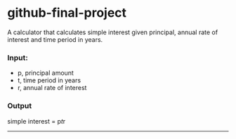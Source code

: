 # github-final-project

A calculator that calculates simple interest given principal, annual rate of interest and time period in years.
### Input:
  - p, principal amount
  - t, time period in years
  - r, annual rate of interest
   
### Output
   simple interest = p*t*r
___
